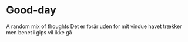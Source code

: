 # Good-day
A random mix of thoughts
Det er forår uden for mit vindue havet trækker men benet i gips vil ikke gå
